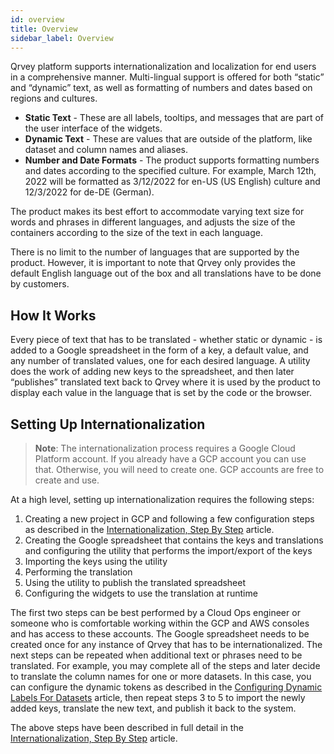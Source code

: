 ```yaml
---
id: overview
title: Overview
sidebar_label: Overview
---
```


<div style={{textAlign: "justify"}}>
 

Qrvey platform supports internationalization and localization for end users in a comprehensive manner. Multi-lingual support is offered for both “static” and “dynamic” text, as well as formatting of numbers and dates based on regions and cultures.
 
* **Static Text** - These are all labels, tooltips, and messages that are part of the user interface of the widgets.
* **Dynamic Text** - These are values that are outside of the platform, like dataset and column names and aliases.
* **Number and Date Formats** - The product supports formatting numbers and dates according to the specified culture. For example, March 12th, 2022 will be formatted as 3/12/2022 for en-US (US English) culture and 12/3/2022 for de-DE (German).
 
The product makes its best effort to accommodate varying text size for words and phrases in different languages, and adjusts the size of the containers according to the size of the text in each language.
 
There is no limit to the number of languages that are supported by the product. However, it is important to note that Qrvey only provides the default English language out of the box and all translations have to be done by customers.
 
## How It Works
Every piece of text that has to be translated - whether static or dynamic - is added to a Google spreadsheet in the form of a key, a default value, and any number of translated values, one for each desired language. A utility does the work of adding new keys to the spreadsheet, and then later “publishes” translated text back to Qrvey where it is used by the product to display each value in the language that is set by the code or the browser.
 
## Setting Up Internationalization
 
>**Note**: The internationalization process requires a Google Cloud Platform account. If you already have a GCP account you can use that. Otherwise, you will need to create one. GCP accounts are free to create and use.
 
At a high level, setting up internationalization requires the following steps:
1. Creating a new project in GCP and following a few configuration steps as described in the [Internationalization, Step By Step](../internationalization/step-by-step.md) article.
2. Creating the Google spreadsheet that contains the keys and translations and configuring the utility that performs the import/export of the keys
3. Importing the keys using the utility
4. Performing the translation
5. Using the utility to publish the translated spreadsheet
6. Configuring the widgets to use the translation at runtime
 
The first two steps can be best performed by a Cloud Ops engineer or someone who is comfortable working within the GCP and AWS consoles and has access to these accounts. The Google spreadsheet needs to be created once for any instance of Qrvey that has to be internationalized.
The next steps can be repeated when additional text or phrases need to be translated. For example, you may complete all of the steps and later decide to translate the column names for one or more datasets. In this case, you can configure the dynamic tokens as described in the [Configuring Dynamic Labels For Datasets](../internationalization/configuring-dynamic-labels.md) article, then repeat steps 3 to 5 to import the newly added keys, translate the new text, and publish it back to the system.
 
The above steps have been described in full detail in the [Internationalization, Step By Step](../internationalization/step-by-step.md) article.
 
 
</div>